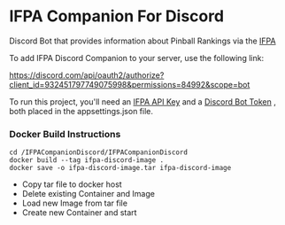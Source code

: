 # IFPA Companion For Discord
 
Discord Bot that provides information about Pinball Rankings via the [IFPA](https://www.ifpapinball.com)

To add IFPA Discord Companion to your server, use the following link:

https://discord.com/api/oauth2/authorize?client_id=932451797749075998&permissions=84992&scope=bot

To run this project, you'll need an [IFPA API Key](https://www.ifpapinball.com/api/request_api_key.php) and a [Discord Bot Token](https://github.com/reactiflux/discord-irc/wiki/Creating-a-discord-bot-&-getting-a-token) , both placed in the appsettings.json file.

### Docker Build Instructions

```
cd /IFPACompanionDiscord/IFPACompanionDiscord
docker build --tag ifpa-discord-image .
docker save -o ifpa-discord-image.tar ifpa-discord-image
```
- Copy tar file to docker host
- Delete existing Container and Image
- Load new Image from tar file
- Create new Container and start
